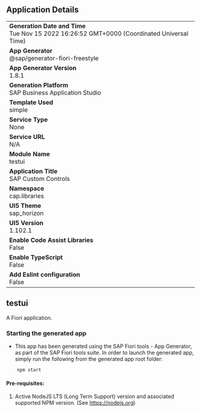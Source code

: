 ## Application Details
|               |
| ------------- |
|**Generation Date and Time**<br>Tue Nov 15 2022 16:26:52 GMT+0000 (Coordinated Universal Time)|
|**App Generator**<br>@sap/generator-fiori-freestyle|
|**App Generator Version**<br>1.8.1|
|**Generation Platform**<br>SAP Business Application Studio|
|**Template Used**<br>simple|
|**Service Type**<br>None|
|**Service URL**<br>N/A
|**Module Name**<br>testui|
|**Application Title**<br>SAP Custom Controls|
|**Namespace**<br>cap.libraries|
|**UI5 Theme**<br>sap_horizon|
|**UI5 Version**<br>1.102.1|
|**Enable Code Assist Libraries**<br>False|
|**Enable TypeScript**<br>False|
|**Add Eslint configuration**<br>False|

## testui

A Fiori application.

### Starting the generated app

-   This app has been generated using the SAP Fiori tools - App Generator, as part of the SAP Fiori tools suite.  In order to launch the generated app, simply run the following from the generated app root folder:

```
    npm start
```

#### Pre-requisites:

1. Active NodeJS LTS (Long Term Support) version and associated supported NPM version.  (See https://nodejs.org)



